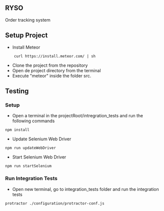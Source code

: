 ## RYSO

Order tracking system

## Setup Project

- Install Meteor

```
	curl https://install.meteor.com/ | sh
```

- Clone the project from the repository
- Open de project directory from the terminal
- Execute "meteor" inside the folder src.

## Testing

### Setup

- Open a terminal in the projectRoot/intregration_tests and run the following commands

```
npm install
```

- Update Selenium Web Driver

```
npm run updateWebDriver
```

- Start Selenium Web Driver

```
npm run startSelenium
```

### Run Integration Tests

- Open new terminal, go to integration_tests folder and run the integration tests

```
protractor ./configuration/protractor-conf.js
```
